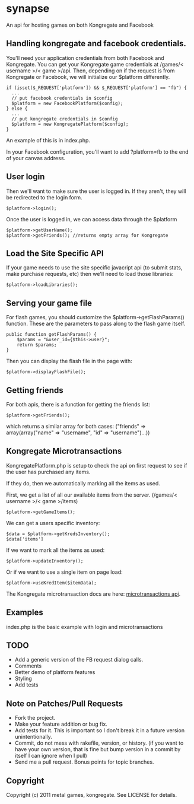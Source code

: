 # synapse

An api for hosting games on both Kongregate and Facebook

## Handling kongregate and facebook credentials.

You'll need your application credentials from both Facebook and Kongregate. You can get your Kongregate game credentials at /games/< username >/< game >/api. Then, depending on if the request is from Kongregate or Facebook, we will initialize our $platform differently. 

    if (isset($_REQUEST['platform']) && $_REQUEST['platform'] == "fb") {
      ...
      // put facebook credentials in $config
      $platform = new FacebookPlatform($config);	
    } else {
      ...
      // put kongregate credentials in $config
      $platform = new KongregatePlatform($config);
    }
    
An example of this is in index.php.

In your Facebook configuration, you'll want to add ?platform=fb to the end of your canvas address.

## User login

Then we'll want to make sure the user is logged in. If they aren't, they will be redirected to the login form.

    $platform->login();
    
Once the user is logged in, we can access data through the $platform

    $platform->getUserName();
    $platform->getFriends(); //returns empty array for Kongregate

## Load the Site Specific API

If your game needs to use the site specific javacript api (to submit stats, make purchase requests, etc) then we'll need to load those libraries:

    $platform->loadLibraries();

## Serving your game file

For flash games, you should customize the $platform->getFlashParams() function. These are the parameters to pass along to the flash game itself.

    public function getFlashParams() {
    	$params = "&user_id={$this->user}";
    	return $params;
    }

Then you can display the flash file in the page with:

    $platform->displayFlashFile();
    
## Getting friends

For both apis, there is a function for getting the friends list:

    $platform->getFriends();
    
which returns a similar array for both cases: ("friends" => array(array("name" => "username", "id" => "username")...))

## Kongregate Microtransactions 

KongregatePlatform.php is setup to check the api on first request to see if the user has purchased any items. 

If they do, then we automatically marking all the items as used.

First, we get a list of all our available items from the server. (/games/< username >/< game >/items)

    $platform->getGameItems();

We can get a users specific inventory:

    $data = $platform->getKredsInventory();
    $data['items']
    
If we want to mark all the items as used:

    $platform->updateInventory();

Or if we want to use a single item on page load:
    
    $platform->useKredItem($itemData);

The Kongregate microtransaction docs are here: [microtransactions api](http://www.kongregate.com/developer_center/docs/microtransaction-client-api "Transaction API Docs").

## Examples

index.php is the basic example with login and microtransactions

## TODO

* Add a generic version of the FB request dialog calls.
* Comments
* Better demo of platform features
* Styling
* Add tests

## Note on Patches/Pull Requests

* Fork the project.
* Make your feature addition or bug fix.
* Add tests for it. This is important so I don't break it in a
  future version unintentionally.
* Commit, do not mess with rakefile, version, or history.
  (if you want to have your own version, that is fine but bump version in a commit by itself I can ignore when I pull)
* Send me a pull request. Bonus points for topic branches.

## Copyright

Copyright (c) 2011 metal games, kongregate. See LICENSE for details.

